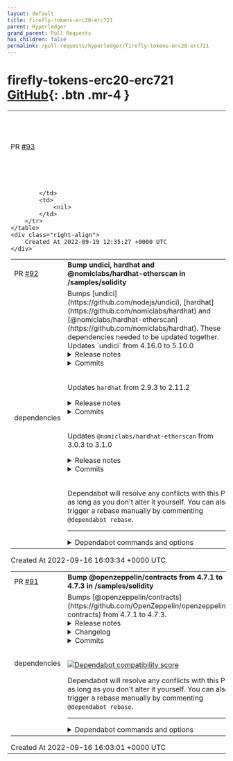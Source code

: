 ```yaml
---
layout: default
title: firefly-tokens-erc20-erc721
parent: Hyperledger
grand_parent: Pull Requests
has_children: false
permalink: /pull-requests/hyperledger/firefly-tokens-erc20-erc721
---
```


# firefly-tokens-erc20-erc721 <span class="fs-3 right-align">[GitHub](https://github.com/hyperledger/firefly-tokens-erc20-erc721){: .btn .mr-4 }</span>


<div>
    <table>
        <tr>
            <td>
                PR <a href="https://github.com/hyperledger/firefly-tokens-erc20-erc721/pull/93" class=".btn">#93</a>
            </td>
            <td>
                <b>
                    Lowercase contract addresses, check for null event in migration check
                </b>
            </td>
        </tr>
        <tr>
            <td>
                
            </td>
            <td>
                <nil>
            </td>
        </tr>
    </table>
    <div class="right-align">
        Created At 2022-09-19 12:35:27 +0000 UTC
    </div>
</div>

<div>
    <table>
        <tr>
            <td>
                PR <a href="https://github.com/hyperledger/firefly-tokens-erc20-erc721/pull/92" class=".btn">#92</a>
            </td>
            <td>
                <b>
                    Bump undici, hardhat and @nomiclabs/hardhat-etherscan in /samples/solidity
                </b>
            </td>
        </tr>
        <tr>
            <td>
                <span class="chip">dependencies</span>
            </td>
            <td>
                Bumps [undici](https://github.com/nodejs/undici), [hardhat](https://github.com/nomiclabs/hardhat) and [@nomiclabs/hardhat-etherscan](https://github.com/nomiclabs/hardhat). These dependencies needed to be updated together.
Updates `undici` from 4.16.0 to 5.10.0
<details>
<summary>Release notes</summary>
<p><em>Sourced from <a href="https://github.com/nodejs/undici/releases">undici's releases</a>.</em></p>
<blockquote>
<h2>v5.10.0</h2>
<h2>What's Changed</h2>
<ul>
<li>fix(fetch): allow custom implementation of AbortSignal by <a href="https://github.com/SukkaW"><code>@​SukkaW</code></a> in <a href="https://github-redirect.dependabot.com/nodejs/undici/pull/1608">nodejs/undici#1608</a></li>
<li>fix: make mock intercept agnostic to query key ordering by <a href="https://github.com/James1x0"><code>@​James1x0</code></a> in <a href="https://github-redirect.dependabot.com/nodejs/undici/pull/1607">nodejs/undici#1607</a></li>
<li>fix: support <code>ArrayBufferView</code> and <code>ArrayBuffer</code> as body by <a href="https://github.com/LiviaMedeiros"><code>@​LiviaMedeiros</code></a> in <a href="https://github-redirect.dependabot.com/nodejs/undici/pull/1584">nodejs/undici#1584</a></li>
<li>fix: allow third party AbortControllers by <a href="https://github.com/KhafraDev"><code>@​KhafraDev</code></a> in <a href="https://github-redirect.dependabot.com/nodejs/undici/pull/1609">nodejs/undici#1609</a></li>
<li>feat(fetch): implement spec compliant integrity checks by <a href="https://github.com/KhafraDev"><code>@​KhafraDev</code></a> in <a href="https://github-redirect.dependabot.com/nodejs/undici/pull/1613">nodejs/undici#1613</a></li>
<li>avoid body reordering on really fast lines by <a href="https://github.com/mcollina"><code>@​mcollina</code></a> in <a href="https://github-redirect.dependabot.com/nodejs/undici/pull/1615">nodejs/undici#1615</a></li>
<li>fix: use FinalizationRegistry compat if global is missing by <a href="https://github.com/Kikobeats"><code>@​Kikobeats</code></a> in <a href="https://github-redirect.dependabot.com/nodejs/undici/pull/1545">nodejs/undici#1545</a></li>
</ul>
<h2>New Contributors</h2>
<ul>
<li><a href="https://github.com/SukkaW"><code>@​SukkaW</code></a> made their first contribution in <a href="https://github-redirect.dependabot.com/nodejs/undici/pull/1608">nodejs/undici#1608</a></li>
<li><a href="https://github.com/James1x0"><code>@​James1x0</code></a> made their first contribution in <a href="https://github-redirect.dependabot.com/nodejs/undici/pull/1607">nodejs/undici#1607</a></li>
</ul>
<p><strong>Full Changelog</strong>: <a href="https://github.com/nodejs/undici/compare/v5.9.1...v5.10.0">https://github.com/nodejs/undici/compare/v5.9.1...v5.10.0</a></p>
<h2>v5.9.1</h2>
<h2>What's Changed</h2>
<ul>
<li>fix: don't timeout while waiting for client to send request (<a href="https://github-redirect.dependabot.com/nodejs/undici/issues/1604">#1604</a>)</li>
<li>Fix array headers by <a href="https://github.com/mateonunez"><code>@​mateonunez</code></a> in <a href="https://github-redirect.dependabot.com/nodejs/undici/pull/1598">nodejs/undici#1598</a></li>
<li>fix(fetch): implement fully read body algorithm by <a href="https://github.com/KhafraDev"><code>@​KhafraDev</code></a> in <a href="https://github-redirect.dependabot.com/nodejs/undici/pull/1597">nodejs/undici#1597</a></li>
<li>fix: add support for <code>integrity</code> option to Fetch by <a href="https://github.com/jelmervdl"><code>@​jelmervdl</code></a> in <a href="https://github-redirect.dependabot.com/nodejs/undici/pull/1596">nodejs/undici#1596</a></li>
<li>fix(File): respect typed array <code>byteOffset</code> and <code>byteLength</code> by <a href="https://github.com/mrbbot"><code>@​mrbbot</code></a> in <a href="https://github-redirect.dependabot.com/nodejs/undici/pull/1601">nodejs/undici#1601</a></li>
</ul>
<h2>New Contributors</h2>
<ul>
<li><a href="https://github.com/mateonunez"><code>@​mateonunez</code></a> made their first contribution in <a href="https://github-redirect.dependabot.com/nodejs/undici/pull/1598">nodejs/undici#1598</a></li>
<li><a href="https://github.com/jelmervdl"><code>@​jelmervdl</code></a> made their first contribution in <a href="https://github-redirect.dependabot.com/nodejs/undici/pull/1596">nodejs/undici#1596</a></li>
<li><a href="https://github.com/mrbbot"><code>@​mrbbot</code></a> made their first contribution in <a href="https://github-redirect.dependabot.com/nodejs/undici/pull/1601">nodejs/undici#1601</a></li>
</ul>
<p><strong>Full Changelog</strong>: <a href="https://github.com/nodejs/undici/compare/v5.8.2...v5.9.1">https://github.com/nodejs/undici/compare/v5.8.2...v5.9.1</a></p>
<h2>v5.8.2</h2>
<h2>⚠️ Security Release ⚠️</h2>
<ul>
<li>CRLF Injection in Nodejs ‘undici’ via Content-Type <a href="https://github.com/nodejs/undici/security/advisories/GHSA-f772-66g8-q5h3">GHSA-f772-66g8-q5h3</a> CVE-2022-35948</li>
<li><code>undici.request</code> vulnerable to SSRF using absolute URL on <code>pathname</code> <a href="https://github.com/nodejs/undici/security/advisories/GHSA-8qr4-xgw6-wmr3">GHSA-8qr4-xgw6-wmr3</a> CVE-2022-35949</li>
</ul>
<h2>What's Changed</h2>
<ul>
<li>docs: mock different endpoints in a single file by <a href="https://github.com/ritvik130"><code>@​ritvik130</code></a> in <a href="https://github-redirect.dependabot.com/nodejs/undici/pull/1589">nodejs/undici#1589</a></li>
<li>feat(webidl): better error message for ByteString converter by <a href="https://github.com/KhafraDev"><code>@​KhafraDev</code></a> in <a href="https://github-redirect.dependabot.com/nodejs/undici/pull/1591">nodejs/undici#1591</a></li>
</ul>
<h2>New Contributors</h2>
<ul>
<li><a href="https://github.com/ritvik130"><code>@​ritvik130</code></a> made their first contribution in <a href="https://github-redirect.dependabot.com/nodejs/undici/pull/1589">nodejs/undici#1589</a></li>
</ul>
<p><strong>Full Changelog</strong>: <a href="https://github.com/nodejs/undici/compare/v5.8.1...v5.8.2">https://github.com/nodejs/undici/compare/v5.8.1...v5.8.2</a></p>
<h2>v5.8.1</h2>
<h2>What's Changed</h2>
<ul>
<li>Do not decode the body while we are following a redirect by <a href="https://github.com/mcollina"><code>@​mcollina</code></a> in <a href="https://github-redirect.dependabot.com/nodejs/undici/pull/1554">nodejs/undici#1554</a></li>
<li>docs: Fix spelling/grammar in &quot;Mocking Request&quot; by <a href="https://github.com/meyfa"><code>@​meyfa</code></a> in <a href="https://github-redirect.dependabot.com/nodejs/undici/pull/1555">nodejs/undici#1555</a></li>
</ul>
<!-- raw HTML omitted -->
</blockquote>
<p>... (truncated)</p>
</details>
<details>
<summary>Commits</summary>
<ul>
<li><a href="https://github.com/nodejs/undici/commit/6a87bfb38b3f4a28be81d2cc44a80083a0e4f798"><code>6a87bfb</code></a> Bumped v5.10.0</li>
<li><a href="https://github.com/nodejs/undici/commit/b0f0f3112a243910b9093b7e9290bc3270cdf0bd"><code>b0f0f31</code></a> fix: use FinalizationRegistry compat if global is missing (<a href="https://github-redirect.dependabot.com/nodejs/undici/issues/1545">#1545</a>)</li>
<li><a href="https://github.com/nodejs/undici/commit/5cb0bacef31ea3b7a3b2ff8586768844b500da99"><code>5cb0bac</code></a> avoid body reordering on really fast lines (<a href="https://github-redirect.dependabot.com/nodejs/undici/issues/1615">#1615</a>)</li>
<li><a href="https://github.com/nodejs/undici/commit/21fdda54ca290456083874ab0727e3c343ee8e45"><code>21fdda5</code></a> feat(fetch): implement spec compliant integrity checks (<a href="https://github-redirect.dependabot.com/nodejs/undici/issues/1613">#1613</a>)</li>
<li><a href="https://github.com/nodejs/undici/commit/417e7abdafed8b81fda7daf4ffcce77860e2c6dd"><code>417e7ab</code></a> fix: allow third party AbortControllers (<a href="https://github-redirect.dependabot.com/nodejs/undici/issues/1609">#1609</a>)</li>
<li><a href="https://github.com/nodejs/undici/commit/8549a9402c46034d6d28b2f6f65d934736e51a59"><code>8549a94</code></a> fix: support <code>ArrayBufferView</code> and <code>ArrayBuffer</code> as body (<a href="https://github-redirect.dependabot.com/nodejs/undici/issues/1584">#1584</a>)</li>
<li><a href="https://github.com/nodejs/undici/commit/e46d8bff81ccc1eaeffabc36a2f690c647ab4cd1"><code>e46d8bf</code></a> Add query key ordering fix (<a href="https://github-redirect.dependabot.com/nodejs/undici/issues/1607">#1607</a>)</li>
<li><a href="https://github.com/nodejs/undici/commit/d83c1e2a9867023362f1322866784b9e332b22cf"><code>d83c1e2</code></a> fix(fetch): allow custom implementation of AbortSignal (<a href="https://github-redirect.dependabot.com/nodejs/undici/issues/1608">#1608</a>)</li>
<li><a href="https://github.com/nodejs/undici/commit/5890e16ddd2703151ce0be0a468e13d685b89f60"><code>5890e16</code></a> 5.9.1</li>
<li><a href="https://github.com/nodejs/undici/commit/ecae314c90534d665b6a2b1da085cff80c138c1b"><code>ecae314</code></a> fix: don't timeout while waiting for client to send request (<a href="https://github-redirect.dependabot.com/nodejs/undici/issues/1604">#1604</a>)</li>
<li>Additional commits viewable in <a href="https://github.com/nodejs/undici/compare/v4.16.0...v5.10.0">compare view</a></li>
</ul>
</details>
<br />

Updates `hardhat` from 2.9.3 to 2.11.2
<details>
<summary>Release notes</summary>
<p><em>Sourced from <a href="https://github.com/nomiclabs/hardhat/releases">hardhat's releases</a>.</em></p>
<blockquote>
<h2>Hardhat v2.11.2</h2>
<p>This new version of Hardhat brings several fixes and improvements:</p>
<ul>
<li>Solidity 0.8.17 is now supported and used by default in the sample projects.</li>
<li>When forking a network, the disk cache is always used (thanks <a href="https://github.com/bernard-wagner"><code>@​bernard-wagner</code></a>!)</li>
<li>Stack traces are shown by default in CI servers</li>
<li>We fixed a problem related to the validation of the <code>eth_getStorageAt</code> being too restrictive (thanks <a href="https://github.com/aathan"><code>@​aathan</code></a>!)</li>
<li>Reverted an unintentional breaking change in the type of the resolved config</li>
<li>Improved the heuristic for detecting that a contract deployment failed because the code size was too large</li>
</ul>
<h2>Hardhat v2.11.1</h2>
<p>This release fixes a couple of bugs in v2.11.0:</p>
<ul>
<li>Some chains, like Polygon, were causing issues when they were forked</li>
<li>The WASM version of the solidity compiler, which is used in some machines, was not being correctly downloaded.</li>
</ul>
<h2>Hardhat v2.11.0 — The Merge support and <em>fast</em> compilation</h2>
<p>We are excited to release this new version of Hardhat, as it makes Hardhat Network compatible with The Merge and makes our compilation much faster. Read on to learn more about these and other improvements.</p>
<h2>Support for The Merge</h2>
<p>Hardhat Network now has support for The Merge. To try it out, use the new <code>merge</code> hardfork setting. This hardfork is not selected by default, but you can enable it in your config:</p>
<pre lang="jsx"><code>module.exports = {
  networks: {
    hardhat: {
      hardfork: &quot;merge&quot;
    }
  }  
};
</code></pre>
<p>Selecting this new hardfork will introduce a few changes to how Hardhat Network runs, but your contracts should still work without any modification. The rest of this section explains what these changes are.</p>
<p>The <code>DIFFICULTY</code> opcode (now renamed to <code>PREVRANDAO</code>) will return a pseudo-random value. This value is also exposed in the block header as <code>mixHash</code>.</p>
<p>You can use the new <code>hardhat_setPrevRandao</code> RPC method to modify the value returned by <code>DIFFICULTY</code>/<code>PREVRANDAO</code> in the next block. We recommend using the <a href="https://hardhat.org/hardhat-network-helpers/docs/reference#setprevrandao(prevrandao)"><code>setPrevRandao</code> network helper</a> for this.</p>
<p>Hardhat Network’s JSON-RPC now accepts the new <code>safe</code> and <code>finalized</code> block tags, which in Hardhat Network are just aliases for the <code>latest</code> block tag, and correspond to the latest block.</p>
<h2>Faster compilation</h2>
<p>We optimized Hardhat’s compilation pipeline, <strong>significantly</strong> reducing the overhead it adds on top of <code>solc</code>. Compilation takes 40% less in most workflows, with a few taking 90% less!</p>
<p>How much of an impact this has depends on the size of your project, setup, and workflow, so we’ll explore two examples here, running the same benchmarks on each.</p>
<p>We’ll focus on a few different workflows:</p>
<ul>
<li>Clean compilation: compiling the entire codebase from scratch</li>
</ul>
<!-- raw HTML omitted -->
</blockquote>
<p>... (truncated)</p>
</details>
<details>
<summary>Commits</summary>
<ul>
<li><a href="https://github.com/NomicFoundation/hardhat/commit/a3b4d9a67382d9a0e751fc3ac3abe61a0bc31321"><code>a3b4d9a</code></a> Run changesets version</li>
<li><a href="https://github.com/NomicFoundation/hardhat/commit/b649a575b616484282c5d42c4889420f657e7acf"><code>b649a57</code></a> Merge pull request <a href="https://github-redirect.dependabot.com/nomiclabs/hardhat/issues/3179">#3179</a> from NomicFoundation/upgrade-toolbox-sample-projects</li>
<li><a href="https://github.com/NomicFoundation/hardhat/commit/59d262b8bbe7b80c120699e31ff461854bfd6883"><code>59d262b</code></a> Merge pull request <a href="https://github-redirect.dependabot.com/nomiclabs/hardhat/issues/3169">#3169</a> from ololade97/patch-1</li>
<li><a href="https://github.com/NomicFoundation/hardhat/commit/97b99e011d97db1fdc56d287319ee2ad46a4a148"><code>97b99e0</code></a> Merge pull request <a href="https://github-redirect.dependabot.com/nomiclabs/hardhat/issues/3148">#3148</a> from NomicFoundation/fork-cache-not-working-for-opti...</li>
<li><a href="https://github.com/NomicFoundation/hardhat/commit/7ca17a4097209620b592d2f3f653be917ae3f468"><code>7ca17a4</code></a> Merge pull request <a href="https://github-redirect.dependabot.com/nomiclabs/hardhat/issues/3160">#3160</a> from NomicFoundation/ensure-support-for-solidity-081...</li>
<li><a href="https://github.com/NomicFoundation/hardhat/commit/f7d38434542241c77d9997d203ef780c7c900e28"><code>f7d3843</code></a> Merge pull request <a href="https://github-redirect.dependabot.com/nomiclabs/hardhat/issues/3177">#3177</a> from NomicFoundation/relax-eth-storage-at-validation</li>
<li><a href="https://github.com/NomicFoundation/hardhat/commit/f4fd6a27ed6608c2b23d985bdb9725847caf63c8"><code>f4fd6a2</code></a> Create nervous-dolls-tell.md</li>
<li><a href="https://github.com/NomicFoundation/hardhat/commit/7991b38053445e938643a3a6e2bab26327540c96"><code>7991b38</code></a> Make hardhat-ethers test more reliable</li>
<li><a href="https://github.com/NomicFoundation/hardhat/commit/10f03fb99c59bacfcca6dea5dd0435bc8851b52e"><code>10f03fb</code></a> Add more test cases for storage slot</li>
<li><a href="https://github.com/NomicFoundation/hardhat/commit/1cfee28db17df07184594a721b353a1480e8fc57"><code>1cfee28</code></a> Create big-cooks-decide.md</li>
<li>Additional commits viewable in <a href="https://github.com/nomiclabs/hardhat/compare/hardhat@2.9.3...hardhat@2.11.2">compare view</a></li>
</ul>
</details>
<br />

Updates `@nomiclabs/hardhat-etherscan` from 3.0.3 to 3.1.0
<details>
<summary>Release notes</summary>
<p><em>Sourced from <a href="https://github.com/nomiclabs/hardhat/releases"><code>@​nomiclabs/hardhat-etherscan</code>'s releases</a>.</em></p>
<blockquote>
<h2><code>@​nomiclabs/hardhat-etherscan</code> v3.1.0</h2>
<p>This release adds support for verifying contracts in chains that are not included by default in <code>hardhat-etherscan</code>.</p>
<p>To do this, you add the network you want to verify in the <code>customChains</code> entry of the Etherscan configuration:</p>
<pre lang="js"><code>etherscan: {
  apiKey: {
    customNetwork: &quot;&lt;custom-network-api-key&gt;&quot;
  },
  customChains: [
    {
      network: &quot;customNetwork&quot;,
      chainId: 12345,
      urls: {
        apiURL: &quot;https://api-custom-network.etherscan.io/api&quot;,
        browserURL: &quot;https://custom-network.etherscan.io&quot;
      }
    }
  ]
}
</code></pre>
<p>You can read more about this <a href="https://github.com/NomicFoundation/hardhat/tree/master/packages/hardhat-etherscan#adding-support-for-other-networks">here</a>.</p>
<p>Thanks to <a href="https://github.com/no2chem"><code>@​no2chem</code></a> for the initial implementation and to <a href="https://github.com/calvinaco"><code>@​calvinaco</code></a> who helped test this.</p>
<h2><code>@​nomiclabs/hardhat-etherscan</code> v3.0.4</h2>
<p>This release adds support for verifying contracts in the Sepolia testnet (thanks <a href="https://github.com/pcaversaccio"><code>@​pcaversaccio</code></a>!)</p>
</blockquote>
</details>
<details>
<summary>Commits</summary>
<ul>
<li><a href="https://github.com/NomicFoundation/hardhat/commit/ebde4261403ddb84c85befa7248a1a3e51c3df4e"><code>ebde426</code></a> Version Packages</li>
<li><a href="https://github.com/NomicFoundation/hardhat/commit/fb33e8b94690dab28c3e2279aacf0ef27e240b60"><code>fb33e8b</code></a> Merge pull request <a href="https://github-redirect.dependabot.com/nomiclabs/hardhat/issues/2805">#2805</a> from NomicFoundation/export-missing-artifacts-method</li>
<li><a href="https://github.com/NomicFoundation/hardhat/commit/3770a5bbc00f302ac0cfa66b0d3a7aea0df54c04"><code>3770a5b</code></a> Expose missing method in the artifacts interface</li>
<li><a href="https://github.com/NomicFoundation/hardhat/commit/64456a03fcdd75cc7b22ca1d4085e72beab68e73"><code>64456a0</code></a> Merge pull request <a href="https://github-redirect.dependabot.com/nomiclabs/hardhat/issues/2661">#2661</a> from NomicFoundation/hardhat-etherscan-custom-explorer</li>
<li><a href="https://github.com/NomicFoundation/hardhat/commit/990b1f7773fd1760496f38a51c4e2c51acea5be7"><code>990b1f7</code></a> Merge pull request <a href="https://github-redirect.dependabot.com/nomiclabs/hardhat/issues/2763">#2763</a> from NomicFoundation/francovictorio/hh-697/test-util...</li>
<li><a href="https://github.com/NomicFoundation/hardhat/commit/50e29e471e8d87bba5ecfa74baabd38f2bd6177d"><code>50e29e4</code></a> Add warnings about beta version</li>
<li><a href="https://github.com/NomicFoundation/hardhat/commit/bbe43b1c57727c996ab301675ad5bcdc322b5089"><code>bbe43b1</code></a> Add installation instructions</li>
<li><a href="https://github.com/NomicFoundation/hardhat/commit/575239c0960cd0ef806d25f51e4bce733fa2c281"><code>575239c</code></a> Merge pull request <a href="https://github-redirect.dependabot.com/nomiclabs/hardhat/issues/2793">#2793</a> from NomicFoundation/gene/hh-696</li>
<li><a href="https://github.com/NomicFoundation/hardhat/commit/980f3a4492f53c89fff971a7d4d1138d45f4fe62"><code>980f3a4</code></a> Use multiple lines in example snippets</li>
<li><a href="https://github.com/NomicFoundation/hardhat/commit/8dcddebfbda4654744bf9a6e058508126fb2318f"><code>8dcddeb</code></a> ran lint:fix</li>
<li>Additional commits viewable in <a href="https://github.com/nomiclabs/hardhat/compare/@nomiclabs/hardhat-etherscan@3.0.3...@nomiclabs/hardhat-etherscan@3.1.0">compare view</a></li>
</ul>
</details>
<br />


Dependabot will resolve any conflicts with this PR as long as you don't alter it yourself. You can also trigger a rebase manually by commenting `@dependabot rebase`.

[//]: # (dependabot-automerge-start)
[//]: # (dependabot-automerge-end)

---

<details>
<summary>Dependabot commands and options</summary>
<br />

You can trigger Dependabot actions by commenting on this PR:
- `@dependabot rebase` will rebase this PR
- `@dependabot recreate` will recreate this PR, overwriting any edits that have been made to it
- `@dependabot merge` will merge this PR after your CI passes on it
- `@dependabot squash and merge` will squash and merge this PR after your CI passes on it
- `@dependabot cancel merge` will cancel a previously requested merge and block automerging
- `@dependabot reopen` will reopen this PR if it is closed
- `@dependabot close` will close this PR and stop Dependabot recreating it. You can achieve the same result by closing it manually
- `@dependabot ignore this major version` will close this PR and stop Dependabot creating any more for this major version (unless you reopen the PR or upgrade to it yourself)
- `@dependabot ignore this minor version` will close this PR and stop Dependabot creating any more for this minor version (unless you reopen the PR or upgrade to it yourself)
- `@dependabot ignore this dependency` will close this PR and stop Dependabot creating any more for this dependency (unless you reopen the PR or upgrade to it yourself)
- `@dependabot use these labels` will set the current labels as the default for future PRs for this repo and language
- `@dependabot use these reviewers` will set the current reviewers as the default for future PRs for this repo and language
- `@dependabot use these assignees` will set the current assignees as the default for future PRs for this repo and language
- `@dependabot use this milestone` will set the current milestone as the default for future PRs for this repo and language

You can disable automated security fix PRs for this repo from the [Security Alerts page](https://github.com/hyperledger/firefly-tokens-erc20-erc721/network/alerts).

</details>
            </td>
        </tr>
    </table>
    <div class="right-align">
        Created At 2022-09-16 16:03:34 +0000 UTC
    </div>
</div>

<div>
    <table>
        <tr>
            <td>
                PR <a href="https://github.com/hyperledger/firefly-tokens-erc20-erc721/pull/91" class=".btn">#91</a>
            </td>
            <td>
                <b>
                    Bump @openzeppelin/contracts from 4.7.1 to 4.7.3 in /samples/solidity
                </b>
            </td>
        </tr>
        <tr>
            <td>
                <span class="chip">dependencies</span>
            </td>
            <td>
                Bumps [@openzeppelin/contracts](https://github.com/OpenZeppelin/openzeppelin-contracts) from 4.7.1 to 4.7.3.
<details>
<summary>Release notes</summary>
<p><em>Sourced from <a href="https://github.com/OpenZeppelin/openzeppelin-contracts/releases"><code>@​openzeppelin/contracts</code>'s releases</a>.</em></p>
<blockquote>
<h2>v4.7.3</h2>
<p>:warning: This is a patch for a high severity issue. For more information <a href="https://github.com/OpenZeppelin/openzeppelin-contracts/security/advisories/GHSA-4h98-2769-gh6h">visit the security advisory</a>.</p>
<h3>Breaking changes</h3>
<ul>
<li><code>ECDSA</code>: <code>recover(bytes32,bytes)</code> and <code>tryRecover(bytes32,bytes)</code> no longer accept compact signatures to prevent malleability. Compact signature support remains available using <code>recover(bytes32,bytes32,bytes32)</code> and <code>tryRecover(bytes32,bytes32,bytes32)</code>.</li>
</ul>
<h2>v4.7.2</h2>
<p>:warning: This is a patch for three issues, including a high severity issue in <code>GovernorVotesQuorumFraction</code>. For more information visit the security advisories (<a href="https://github.com/OpenZeppelin/openzeppelin-contracts/security/advisories/GHSA-xrc4-737v-9q75">1</a>, <a href="https://github.com/OpenZeppelin/openzeppelin-contracts/security/advisories/GHSA-7grf-83vw-6f5x">2</a>, <a href="https://github.com/OpenZeppelin/openzeppelin-contracts/security/advisories/GHSA-9j3m-g383-29qr">3</a>).</p>
<ol>
<li><code>GovernorVotesQuorumFraction</code>: Fixed quorum updates so they do not affect past proposals that failed due to lack of quorum. (<a href="https://github-redirect.dependabot.com/OpenZeppelin/openzeppelin-contracts/pull/3561">#3561</a>)</li>
<li><code>ERC165Checker</code>: Added protection against large returndata. (<a href="https://github-redirect.dependabot.com/OpenZeppelin/openzeppelin-contracts/pull/3587">#3587</a>)</li>
<li><code>LibArbitrumL2</code>, <code>CrossChainEnabledArbitrumL2</code>: Fixed detection of cross-chain calls for EOAs. Previously, calls from EOAs would be classified as cross-chain calls. (<a href="https://github-redirect.dependabot.com/OpenZeppelin/openzeppelin-contracts/pull/3578">#3578</a>)</li>
</ol>
</blockquote>
</details>
<details>
<summary>Changelog</summary>
<p><em>Sourced from <a href="https://github.com/OpenZeppelin/openzeppelin-contracts/blob/master/CHANGELOG.md"><code>@​openzeppelin/contracts</code>'s changelog</a>.</em></p>
<blockquote>
<h2>4.7.3</h2>
<h3>Breaking changes</h3>
<ul>
<li><code>ECDSA</code>: <code>recover(bytes32,bytes)</code> and <code>tryRecover(bytes32,bytes)</code> no longer accept compact signatures to prevent malleability. Compact signature support remains available using <code>recover(bytes32,bytes32,bytes32)</code> and <code>tryRecover(bytes32,bytes32,bytes32)</code>.</li>
</ul>
<h2>4.7.2</h2>
<ul>
<li><code>LibArbitrumL2</code>, <code>CrossChainEnabledArbitrumL2</code>: Fixed detection of cross-chain calls for EOAs. Previously, calls from EOAs would be classified as cross-chain calls. (<a href="https://github-redirect.dependabot.com/OpenZeppelin/openzeppelin-contracts/pull/3578">#3578</a>)</li>
<li><code>GovernorVotesQuorumFraction</code>: Fixed quorum updates so they do not affect past proposals that failed due to lack of quorum. (<a href="https://github-redirect.dependabot.com/OpenZeppelin/openzeppelin-contracts/pull/3561">#3561</a>)</li>
<li><code>ERC165Checker</code>: Added protection against large returndata. (<a href="https://github-redirect.dependabot.com/OpenZeppelin/openzeppelin-contracts/pull/3587">#3587</a>)</li>
</ul>
</blockquote>
</details>
<details>
<summary>Commits</summary>
<ul>
<li><a href="https://github.com/OpenZeppelin/openzeppelin-contracts/commit/ecd2ca2cd7cac116f7a37d0e474bbb3d7d5e1c4d"><code>ecd2ca2</code></a> 4.7.3</li>
<li><a href="https://github.com/OpenZeppelin/openzeppelin-contracts/commit/e1878ace8c2908b85d39f9925c68c6f738cf3325"><code>e1878ac</code></a> Fix ECDSA signature malleability (<a href="https://github-redirect.dependabot.com/OpenZeppelin/openzeppelin-contracts/issues/3610">#3610</a>)</li>
<li><a href="https://github.com/OpenZeppelin/openzeppelin-contracts/commit/64e48203cecad94f02de9891ecdeed4d629c6dae"><code>64e4820</code></a> 4.7.2</li>
<li><a href="https://github.com/OpenZeppelin/openzeppelin-contracts/commit/b66fe1606a173f2b78694567b543d480cb39cfe4"><code>b66fe16</code></a> Update changelog</li>
<li><a href="https://github.com/OpenZeppelin/openzeppelin-contracts/commit/8fb5f5774e3e8cfc10699f58749d8a34ec9d3e86"><code>8fb5f57</code></a> Avoid returnbomb in ERC165Checker (<a href="https://github-redirect.dependabot.com/OpenZeppelin/openzeppelin-contracts/issues/3587">#3587</a>)</li>
<li><a href="https://github.com/OpenZeppelin/openzeppelin-contracts/commit/67b2572c6a050563990637f5017af8eeda111b21"><code>67b2572</code></a> Keep track of historical quorum values (<a href="https://github-redirect.dependabot.com/OpenZeppelin/openzeppelin-contracts/issues/3561">#3561</a>)</li>
<li><a href="https://github.com/OpenZeppelin/openzeppelin-contracts/commit/4337192dc02b64785885787e80126f93ee3f2659"><code>4337192</code></a> Fix arbitrum L1 to L2 crosschain call detection (<a href="https://github-redirect.dependabot.com/OpenZeppelin/openzeppelin-contracts/issues/3578">#3578</a>)</li>
<li><a href="https://github.com/OpenZeppelin/openzeppelin-contracts/commit/41c7b25a65f636feaef7f0dc932ec4c44baa12f3"><code>41c7b25</code></a> Fix error in documentation and typo (<a href="https://github-redirect.dependabot.com/OpenZeppelin/openzeppelin-contracts/issues/3567">#3567</a>)</li>
<li><a href="https://github.com/OpenZeppelin/openzeppelin-contracts/commit/e15862f2893f024e0872f0f1abcf275c4b436834"><code>e15862f</code></a> Remove test for feature not in 4.7</li>
<li>See full diff in <a href="https://github.com/OpenZeppelin/openzeppelin-contracts/compare/v4.7.1...v4.7.3">compare view</a></li>
</ul>
</details>
<br />


[![Dependabot compatibility score](https://dependabot-badges.githubapp.com/badges/compatibility_score?dependency-name=@openzeppelin/contracts&package-manager=npm_and_yarn&previous-version=4.7.1&new-version=4.7.3)](https://docs.github.com/en/github/managing-security-vulnerabilities/about-dependabot-security-updates#about-compatibility-scores)

Dependabot will resolve any conflicts with this PR as long as you don't alter it yourself. You can also trigger a rebase manually by commenting `@dependabot rebase`.

[//]: # (dependabot-automerge-start)
[//]: # (dependabot-automerge-end)

---

<details>
<summary>Dependabot commands and options</summary>
<br />

You can trigger Dependabot actions by commenting on this PR:
- `@dependabot rebase` will rebase this PR
- `@dependabot recreate` will recreate this PR, overwriting any edits that have been made to it
- `@dependabot merge` will merge this PR after your CI passes on it
- `@dependabot squash and merge` will squash and merge this PR after your CI passes on it
- `@dependabot cancel merge` will cancel a previously requested merge and block automerging
- `@dependabot reopen` will reopen this PR if it is closed
- `@dependabot close` will close this PR and stop Dependabot recreating it. You can achieve the same result by closing it manually
- `@dependabot ignore this major version` will close this PR and stop Dependabot creating any more for this major version (unless you reopen the PR or upgrade to it yourself)
- `@dependabot ignore this minor version` will close this PR and stop Dependabot creating any more for this minor version (unless you reopen the PR or upgrade to it yourself)
- `@dependabot ignore this dependency` will close this PR and stop Dependabot creating any more for this dependency (unless you reopen the PR or upgrade to it yourself)
- `@dependabot use these labels` will set the current labels as the default for future PRs for this repo and language
- `@dependabot use these reviewers` will set the current reviewers as the default for future PRs for this repo and language
- `@dependabot use these assignees` will set the current assignees as the default for future PRs for this repo and language
- `@dependabot use this milestone` will set the current milestone as the default for future PRs for this repo and language

You can disable automated security fix PRs for this repo from the [Security Alerts page](https://github.com/hyperledger/firefly-tokens-erc20-erc721/network/alerts).

</details>
            </td>
        </tr>
    </table>
    <div class="right-align">
        Created At 2022-09-16 16:03:01 +0000 UTC
    </div>
</div>

